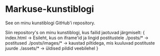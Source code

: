 # Markuse-kunstiblogi
See on minu kunstiblogi GitHub'i repository.

Siin repository's on minu kunstiblogi, kus failid jaotuvad järgmiselt:
{
  index.html -> Esileht, kus on iframe'id ja lingid postitustele
  ./posts/* -> postitused
  ./posts/images/* -> kaustad piltidega, mis kuuluvad postituste juurde
  ./assets/* -> üldised pildid veebilehel
}
